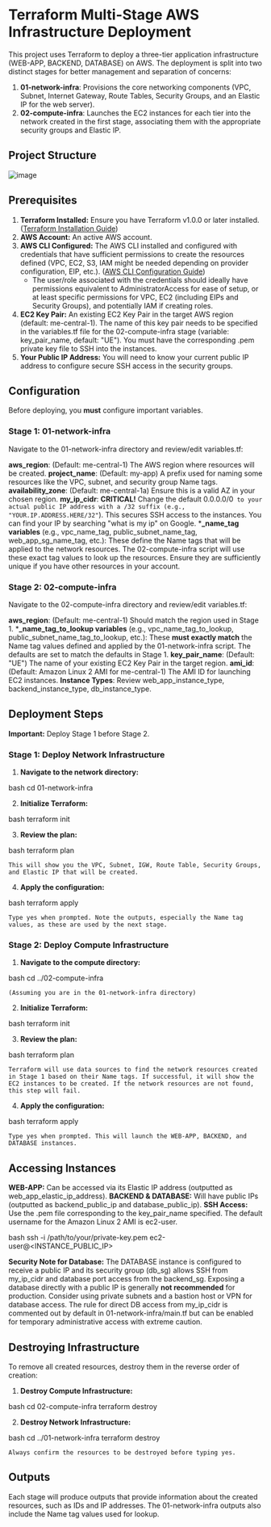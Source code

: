# Terraform Multi-Stage AWS Infrastructure Deployment

This project uses Terraform to deploy a three-tier application infrastructure (WEB-APP, BACKEND, DATABASE) on AWS. The deployment is split into two distinct stages for better management and separation of concerns:

1.  **01-network-infra**: Provisions the core networking components (VPC, Subnet, Internet Gateway, Route Tables, Security Groups, and an Elastic IP for the web server).
2.  **02-compute-infra**: Launches the EC2 instances for each tier into the network created in the first stage, associating them with the appropriate security groups and Elastic IP.



## Project Structure
![image](https://github.com/user-attachments/assets/08bddc4c-0d2c-401e-bd8d-05590003d3bf)



## Prerequisites

1.  **Terraform Installed:** Ensure you have Terraform v1.0.0 or later installed. ([Terraform Installation Guide](https://learn.hashicorp.com/tutorials/terraform/install-cli))
2.  **AWS Account:** An active AWS account.
3.  **AWS CLI Configured:** The AWS CLI installed and configured with credentials that have sufficient permissions to create the resources defined (VPC, EC2, S3, IAM might be needed depending on provider configuration, EIP, etc.). ([AWS CLI Configuration Guide](https://docs.aws.amazon.com/cli/latest/userguide/cli-configure-quickstart.html))
    *   The user/role associated with the credentials should ideally have permissions equivalent to AdministratorAccess for ease of setup, or at least specific permissions for VPC, EC2 (including EIPs and Security Groups), and potentially IAM if creating roles.
4.  **EC2 Key Pair:** An existing EC2 Key Pair in the target AWS region (default: me-central-1). The name of this key pair needs to be specified in the variables.tf file for the 02-compute-infra stage (variable: key_pair_name, default: "UE"). You must have the corresponding .pem private key file to SSH into the instances.
5.  **Your Public IP Address:** You will need to know your current public IP address to configure secure SSH access in the security groups.

## Configuration

Before deploying, you **must** configure important variables.

### Stage 1: 01-network-infra

Navigate to the 01-network-infra directory and review/edit variables.tf:

  **aws_region**: (Default: me-central-1) The AWS region where resources will be created.
  **project_name**: (Default: my-app) A prefix used for naming some resources like the VPC, subnet, and security group Name tags.
  **availability_zone**: (Default: me-central-1a) Ensure this is a valid AZ in your chosen region.
  **my_ip_cidr**: **CRITICAL!** Change the default 0.0.0.0/0` to your actual public IP address with a /32 suffix (e.g., "YOUR.IP.ADDRESS.HERE/32"`). This secures SSH access to the instances. You can find your IP by searching "what is my ip" on Google.
  ***_name_tag variables** (e.g., vpc_name_tag, public_subnet_name_tag, web_app_sg_name_tag, etc.): These define the Name tags that will be applied to the network resources. The 02-compute-infra script will use these exact tag values to look up the resources. Ensure they are sufficiently unique if you have other resources in your account.

### Stage 2: 02-compute-infra

Navigate to the 02-compute-infra directory and review/edit variables.tf:

  **aws_region**: (Default: me-central-1) Should match the region used in Stage 1.
  ***_name_tag_to_lookup variables** (e.g., vpc_name_tag_to_lookup, public_subnet_name_tag_to_lookup, etc.): These **must exactly match** the Name tag values defined and applied by the 01-network-infra script. The defaults are set to match the defaults in Stage 1.
  **key_pair_name**: (Default: "UE") The name of your existing EC2 Key Pair in the target region.
  **ami_id**: (Default: Amazon Linux 2 AMI for me-central-1) The AMI ID for launching EC2 instances.
  **Instance Types**: Review web_app_instance_type, backend_instance_type, db_instance_type.

## Deployment Steps

**Important:** Deploy Stage 1 before Stage 2.

### Stage 1: Deploy Network Infrastructure

1.  **Navigate to the network directory:**
    
bash
    cd 01-network-infra
    
2.  **Initialize Terraform:**
    
bash
    terraform init
    
3.  **Review the plan:**
    
bash
    terraform plan
    
    This will show you the VPC, Subnet, IGW, Route Table, Security Groups, and Elastic IP that will be created.
4.  **Apply the configuration:**
    
bash
    terraform apply
    
    Type yes when prompted. Note the outputs, especially the Name tag values, as these are used by the next stage.

### Stage 2: Deploy Compute Infrastructure

1.  **Navigate to the compute directory:**
    
bash
    cd ../02-compute-infra 
    
    (Assuming you are in the 01-network-infra directory)
2.  **Initialize Terraform:**
    
bash
    terraform init
    
3.  **Review the plan:**
    
bash
    terraform plan
    
    Terraform will use data sources to find the network resources created in Stage 1 based on their Name tags. If successful, it will show the EC2 instances to be created. If the network resources are not found, this step will fail.
4.  **Apply the configuration:**
    
bash
    terraform apply
    
    Type yes when prompted. This will launch the WEB-APP, BACKEND, and DATABASE instances.

## Accessing Instances

  **WEB-APP:** Can be accessed via its Elastic IP address (outputted as web_app_elastic_ip_address).
  **BACKEND & DATABASE:** Will have public IPs (outputted as backend_public_ip and database_public_ip).
  **SSH Access:** Use the .pem file corresponding to the key_pair_name specified. The default username for the Amazon Linux 2 AMI is ec2-user.
    
bash
    ssh -i /path/to/your/private-key.pem ec2-user@<INSTANCE_PUBLIC_IP>
    

**Security Note for Database:** The DATABASE instance is configured to receive a public IP and its security group (db_sg) allows SSH from my_ip_cidr and database port access from the backend_sg. Exposing a database directly with a public IP is generally **not recommended** for production. Consider using private subnets and a bastion host or VPN for database access. The rule for direct DB access from my_ip_cidr is commented out by default in 01-network-infra/main.tf but can be enabled for temporary administrative access with extreme caution.

## Destroying Infrastructure

To remove all created resources, destroy them in the reverse order of creation:

1.  **Destroy Compute Infrastructure:**
    
bash
    cd 02-compute-infra
    terraform destroy
    
2.  **Destroy Network Infrastructure:**
    
bash
    cd ../01-network-infra
    terraform destroy
    
    Always confirm the resources to be destroyed before typing yes.

## Outputs

Each stage will produce outputs that provide information about the created resources, such as IDs and IP addresses. The 01-network-infra outputs also include the Name tag values used for lookup.
